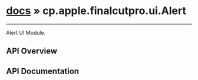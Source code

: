# [docs](index.md) » cp.apple.finalcutpro.ui.Alert
---

Alert UI Module.

## API Overview

## API Documentation


